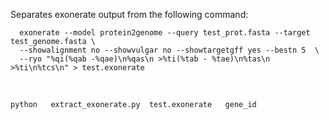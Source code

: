 Separates exonerate output from the following command:

      exonerate --model protein2genome --query test_prot.fasta --target test_genome.fasta \
      --showalignment no --showvulgar no --showtargetgff yes --bestn 5  \
      --ryo "%qi(%qab -%qae)\n%qas\n >%ti(%tab - %tae)\n%tas\n >%ti\n%tcs\n" > test.exonerate 
   
<br />

    python   extract_exonerate.py  test.exonerate   gene_id 



